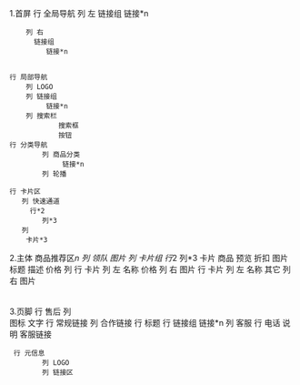 1.首屏
    行 全局导航
        列 左
          链接组
             链接*n

        列 右
          链接组
             链接*n

          
    行 局部导航
        列 LOGO
        列 链接组
             链接*n
        列 搜索栏
                搜索框
                按钮
    行 分类导航
            列 商品分类
                 链接*n
            列 轮播

    行 卡片区
       列 快速通道
         行*2
            列*3
       列
        卡片*3

2.主体
    商品推荐区*n
            列 领队
                图片
            列 卡片组
                行*2
                    列*3
                      卡片 商品
                          预览
                             折扣
                             图片
                          标题
                          描述
                          价格
                    列 
                      行 卡片
                          列 左
                            名称
                            价格
                          列 右
                            图片
                       行 卡片
                          列 左
                            名称
                            其它
                          列 右
                            图片
              
　   
3.页脚
     行 售后
         列  
            图标
            文字 
     行 常规链接
         列 合作链接
            行 标题
            行 链接组
                 链接*n
         列 客服
             行
                电话
                说明
                客服链接

     行 元信息
            列 LOGO
            列 链接区
